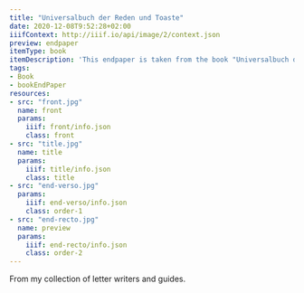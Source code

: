 ```yaml
---
title: "Universalbuch der Reden und Toaste"
date: 2020-12-08T9:52:28+02:00
iiifContext: http://iiif.io/api/image/2/context.json
preview: endpaper
itemType: book
itemDescription: 'This endpaper is taken from the book "Universalbuch der Reden und Toaste" by Justinus Abel , unknown edition, published around 1890 by Levy & Müller, Stuttgart. <a class="worldcat" href="http://www.worldcat.org/oclc/1072729133">&nbsp;</a>'
tags:
- Book
- bookEndPaper
resources:
- src: "front.jpg"
  name: front
  params:
    iiif: front/info.json
    class: front
- src: "title.jpg"
  name: title
  params:
    iiif: title/info.json
    class: title
- src: "end-verso.jpg"
  params:
    iiif: end-verso/info.json
    class: order-1
- src: "end-recto.jpg"
  name: preview
  params:
    iiif: end-recto/info.json
    class: order-2
---
```


From my collection of letter writers and guides.

<!--more-->
